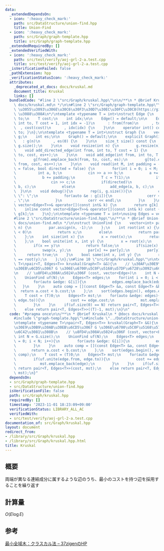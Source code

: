 ```yaml
---
data:
  _extendedDependsOn:
  - icon: ':heavy_check_mark:'
    path: src/DataStructure/union-find.hpp
    title: Union-Find
  - icon: ':heavy_check_mark:'
    path: src/Graph/graph-template.hpp
    title: src/Graph/graph-template.hpp
  _extendedRequiredBy: []
  _extendedVerifiedWith:
  - icon: ':heavy_check_mark:'
    path: src/test/verify/aoj-grl-2-a.test.cpp
    title: src/test/verify/aoj-grl-2-a.test.cpp
  _isVerificationFailed: false
  _pathExtension: hpp
  _verificationStatusIcon: ':heavy_check_mark:'
  attributes:
    _deprecated_at_docs: docs/kruskal.md
    document_title: Kruskal
    links: []
  bundledCode: "#line 2 \"src/Graph/kruskal.hpp\"\n\n/**\n * @brief Kruskal\n * @docs\
    \ docs/kruskal.md\n */\n\n#line 2 \"src/Graph/graph-template.hpp\"\n\n/*\n** @ei1333\
    \ \u3055\u3093\u306E\u30C6\u30F3\u30D7\u30EC\u30FC\u30C8(https://github.com/ei1333/library/blob/master/graph/graph-template.hpp)\
    \ \u3088\u308A\n*/\ntemplate <typename T = int>\nstruct Edge {\n    int from,\
    \ to;\n    T cost;\n    int idx;\n\n    Edge() = default;\n\n    Edge(int from,\
    \ int to, T cost = 1, int idx = -1)\n      : from(from)\n      , to(to)\n    \
    \  , cost(cost)\n      , idx(idx) {\n    }\n\n    operator int() const { return\
    \ to; }\n};\n\ntemplate <typename T = int>\nstruct Graph {\n    vector<vector<Edge<T>>>\
    \ g;\n    int es;\n\n    Graph() = default;\n\n    explicit Graph(int n)\n   \
    \   : g(n)\n      , es(0) {\n    }\n\n    size_t size() const {\n        return\
    \ g.size();\n    }\n\n    void resize(int n) {\n        g.resize(n);\n    }\n\n\
    \    void add_directed_edge(int from, int to, T cost = 1) {\n        g[from].emplace_back(from,\
    \ to, cost, es++);\n    }\n\n    void add_edge(int from, int to, T cost = 1) {\n\
    \        g[from].emplace_back(from, to, cost, es);\n        g[to].emplace_back(to,\
    \ from, cost, es++);\n    }\n\n    void read(int M, int padding = -1, bool weighted\
    \ = false, bool directed = false) {\n        for(int i = 0; i < M; i++) {\n  \
    \          int a, b;\n            cin >> a >> b;\n            a += padding;\n\
    \            b += padding;\n            T c = T(1);\n            if(weighted)\n\
    \                cin >> c;\n            if(directed)\n                add_directed_edge(a,\
    \ b, c);\n            else\n                add_edge(a, b, c);\n        }\n  \
    \  }\n\n    void debug(){\n        rep(i, g.size()){\n            cerr << i <<\
    \ \": \";\n            for(auto &e : g[i]){\n                cerr << e.to << \"\
    , \";\n            }\n            cerr << endl;\n        }\n    }\n\n    inline\
    \ vector<Edge<T>>& operator[](const int& k) {\n        return g[k];\n    }\n\n\
    \    inline const vector<Edge<T>>& operator[](const int& k) const {\n        return\
    \ g[k];\n    }\n};\n\ntemplate <typename T = int>\nusing Edges = vector<Edge<T>>;\n\
    #line 2 \"src/DataStructure/union-find.hpp\"\n/**\n * @brief Union-Find\n * @docs\
    \ docs/union-find.md\n */\n\nstruct UnionFind {\n    vector<int> par;\n    UnionFind(int\
    \ n) {\n        par.assign(n, -1);\n    };\n    int root(int x) {\n        if(par[x]\
    \ < 0)\n            return x;\n        else\n            return par[x] = root(par[x]);\n\
    \    };\n    int size(int x) {\n        x = root(x);\n        return -1 * par[x];\n\
    \    };\n    bool unite(int x, int y) {\n        x = root(x);\n        y = root(y);\n\
    \        if(x == y)\n            return false;\n        if(size(x) < size(y))\n\
    \            swap(x, y);\n        par[x] += par[y];\n        par[y] = x;\n   \
    \     return true;\n    }\n    bool same(int x, int y) {\n        return root(x)\
    \ == root(y);\n    };\n};\n#line 10 \"src/Graph/kruskal.hpp\"\n\ntemplate <typename\
    \ T>\npair<T, Edges<T>> kruskal(Graph<T> &G){\n    // \u30AF\u30E9\u30B9\u30AB\
    \u30EB\u6CD5\u3067 G \u306E\u6700\u5C0F\u5168\u57DF\u6728\u3092\u6C42\u3081\u308B\
    \n    // \u8FD4\u308A\u5024\u306F (cost, vector<Edge>)\n    int N = G.size();\n\
    \    UnionFind uf(N);\n    Edges<T> edges;\n    for(int i = 0; i < N; i++){\n\
    \        for(auto &edge: G[i]){\n            edges.emplace_back(edge);\n     \
    \   }\n    }\n    auto comp = [](const Edge<T> &a, const Edge<T> &b){\n      \
    \  return a.cost < b.cost;\n    };\n    sort(edges.begin(), edges.end(), comp);\n\
    \    T cost = (T)0;\n    Edges<T> mst;\n    for(auto &edge: edges){\n        if(uf.unite(edge.from,\
    \ edge.to)){\n            cost += edge.cost;\n            mst.emplace_back(edge);\n\
    \        }\n    }\n    if(uf.size(0) == N) return pair<T, Edges<T>>(cost, mst);\n\
    \    else return pair<T, Edges<T>>((T)-1, mst);\n}\n"
  code: "#pragma once\n\n/**\n * @brief Kruskal\n * @docs docs/kruskal.md\n */\n\n\
    #include \"graph-template.hpp\"\n#include \"../DataStructure/union-find.hpp\"\n\
    \ntemplate <typename T>\npair<T, Edges<T>> kruskal(Graph<T> &G){\n    // \u30AF\
    \u30E9\u30B9\u30AB\u30EB\u6CD5\u3067 G \u306E\u6700\u5C0F\u5168\u57DF\u6728\u3092\
    \u6C42\u3081\u308B\n    // \u8FD4\u308A\u5024\u306F (cost, vector<Edge>)\n   \
    \ int N = G.size();\n    UnionFind uf(N);\n    Edges<T> edges;\n    for(int i\
    \ = 0; i < N; i++){\n        for(auto &edge: G[i]){\n            edges.emplace_back(edge);\n\
    \        }\n    }\n    auto comp = [](const Edge<T> &a, const Edge<T> &b){\n \
    \       return a.cost < b.cost;\n    };\n    sort(edges.begin(), edges.end(),\
    \ comp);\n    T cost = (T)0;\n    Edges<T> mst;\n    for(auto &edge: edges){\n\
    \        if(uf.unite(edge.from, edge.to)){\n            cost += edge.cost;\n \
    \           mst.emplace_back(edge);\n        }\n    }\n    if(uf.size(0) == N)\
    \ return pair<T, Edges<T>>(cost, mst);\n    else return pair<T, Edges<T>>((T)-1,\
    \ mst);\n}"
  dependsOn:
  - src/Graph/graph-template.hpp
  - src/DataStructure/union-find.hpp
  isVerificationFile: false
  path: src/Graph/kruskal.hpp
  requiredBy: []
  timestamp: '2023-11-01 18:23:09+09:00'
  verificationStatus: LIBRARY_ALL_AC
  verifiedWith:
  - src/test/verify/aoj-grl-2-a.test.cpp
documentation_of: src/Graph/kruskal.hpp
layout: document
redirect_from:
- /library/src/Graph/kruskal.hpp
- /library/src/Graph/kruskal.hpp.html
title: Kruskal
---
```

## 概要

両端が異なる連結成分に属するような辺のうち、最小のコストを持つ辺を採用することを繰り返す

## 計算量

$O(E\log E)$

## 参考

[最小全域木：クラスカル法 – 37zigenのHP](https://37zigen.com/minimum-spanning-tree-kruskal/)